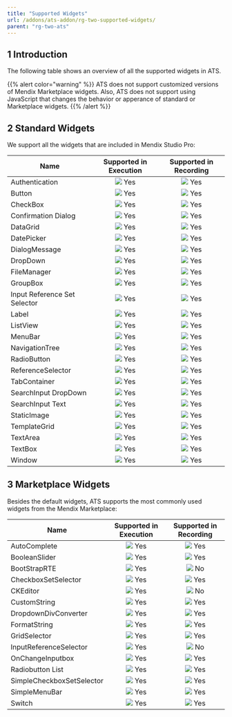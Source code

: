 ```yaml
---
title: "Supported Widgets"
url: /addons/ats-addon/rg-two-supported-widgets/
parent: "rg-two-ats"
---
```


## 1 Introduction

The following table shows an overview of all the supported widgets in ATS.

{{% alert color="warning" %}}
ATS does not support customized versions of Mendix Marketplace widgets. Also, ATS does not support using JavaScript that changes the behavior or apperance of standard or Marketplace widgets.
{{% /alert %}}

## 2 Standard Widgets

We support all the widgets that are included in Mendix Studio Pro:

| Name | Supported in Execution | Supported in Recording |
| ---- | :--------------------: | :--------------------: |
| Authentication | ![](/attachments/addons/ats-addon/rg-ats/rg-two-ats/rg-two-supported-widgets/green.png) Yes | ![](/attachments/addons/ats-addon/rg-ats/rg-two-ats/rg-two-supported-widgets/green.png) Yes |
| Button |![](/attachments/addons/ats-addon/rg-ats/rg-two-ats/rg-two-supported-widgets/green.png) Yes | ![](/attachments/addons/ats-addon/rg-ats/rg-two-ats/rg-two-supported-widgets/green.png) Yes |
| CheckBox | ![](/attachments/addons/ats-addon/rg-ats/rg-two-ats/rg-two-supported-widgets/green.png) Yes | ![](/attachments/addons/ats-addon/rg-ats/rg-two-ats/rg-two-supported-widgets/green.png) Yes |
| Confirmation Dialog | ![](/attachments/addons/ats-addon/rg-ats/rg-two-ats/rg-two-supported-widgets/green.png) Yes | ![](/attachments/addons/ats-addon/rg-ats/rg-two-ats/rg-two-supported-widgets/green.png) Yes |
| DataGrid | ![](/attachments/addons/ats-addon/rg-ats/rg-two-ats/rg-two-supported-widgets/green.png) Yes |  ![](/attachments/addons/ats-addon/rg-ats/rg-two-ats/rg-two-supported-widgets/green.png) Yes|
| DatePicker | ![](/attachments/addons/ats-addon/rg-ats/rg-two-ats/rg-two-supported-widgets/green.png) Yes | ![](/attachments/addons/ats-addon/rg-ats/rg-two-ats/rg-two-supported-widgets/green.png) Yes |
| DialogMessage | ![](/attachments/addons/ats-addon/rg-ats/rg-two-ats/rg-two-supported-widgets/green.png) Yes | ![](/attachments/addons/ats-addon/rg-ats/rg-two-ats/rg-two-supported-widgets/green.png) Yes |
| DropDown | ![](/attachments/addons/ats-addon/rg-ats/rg-two-ats/rg-two-supported-widgets/green.png) Yes | ![](/attachments/addons/ats-addon/rg-ats/rg-two-ats/rg-two-supported-widgets/green.png) Yes |
| FileManager | ![](/attachments/addons/ats-addon/rg-ats/rg-two-ats/rg-two-supported-widgets/green.png) Yes | ![](/attachments/addons/ats-addon/rg-ats/rg-two-ats/rg-two-supported-widgets/green.png) Yes |
| GroupBox | ![](/attachments/addons/ats-addon/rg-ats/rg-two-ats/rg-two-supported-widgets/green.png) Yes | ![](/attachments/addons/ats-addon/rg-ats/rg-two-ats/rg-two-supported-widgets/green.png) Yes |
| Input Reference Set Selector | ![](/attachments/addons/ats-addon/rg-ats/rg-two-ats/rg-two-supported-widgets/green.png) Yes | ![](/attachments/addons/ats-addon/rg-ats/rg-two-ats/rg-two-supported-widgets/green.png) Yes |
| Label | ![](/attachments/addons/ats-addon/rg-ats/rg-two-ats/rg-two-supported-widgets/green.png) Yes | ![](/attachments/addons/ats-addon/rg-ats/rg-two-ats/rg-two-supported-widgets/green.png) Yes|
| ListView | ![](/attachments/addons/ats-addon/rg-ats/rg-two-ats/rg-two-supported-widgets/green.png) Yes | ![](/attachments/addons/ats-addon/rg-ats/rg-two-ats/rg-two-supported-widgets/green.png) Yes |
| MenuBar | ![](/attachments/addons/ats-addon/rg-ats/rg-two-ats/rg-two-supported-widgets/green.png) Yes | ![](/attachments/addons/ats-addon/rg-ats/rg-two-ats/rg-two-supported-widgets/green.png) Yes |
| NavigationTree | ![](/attachments/addons/ats-addon/rg-ats/rg-two-ats/rg-two-supported-widgets/green.png) Yes | ![](/attachments/addons/ats-addon/rg-ats/rg-two-ats/rg-two-supported-widgets/green.png) Yes |
| RadioButton | ![](/attachments/addons/ats-addon/rg-ats/rg-two-ats/rg-two-supported-widgets/green.png) Yes | ![](/attachments/addons/ats-addon/rg-ats/rg-two-ats/rg-two-supported-widgets/green.png) Yes |
| ReferenceSelector | ![](/attachments/addons/ats-addon/rg-ats/rg-two-ats/rg-two-supported-widgets/green.png) Yes | ![](/attachments/addons/ats-addon/rg-ats/rg-two-ats/rg-two-supported-widgets/green.png) Yes |
| TabContainer | ![](/attachments/addons/ats-addon/rg-ats/rg-two-ats/rg-two-supported-widgets/green.png) Yes | ![](/attachments/addons/ats-addon/rg-ats/rg-two-ats/rg-two-supported-widgets/green.png) Yes |
| SearchInput DropDown | ![](/attachments/addons/ats-addon/rg-ats/rg-two-ats/rg-two-supported-widgets/green.png) Yes | ![](/attachments/addons/ats-addon/rg-ats/rg-two-ats/rg-two-supported-widgets/green.png) Yes |
| SearchInput Text | ![](/attachments/addons/ats-addon/rg-ats/rg-two-ats/rg-two-supported-widgets/green.png) Yes | ![](/attachments/addons/ats-addon/rg-ats/rg-two-ats/rg-two-supported-widgets/green.png) Yes |
| StaticImage | ![](/attachments/addons/ats-addon/rg-ats/rg-two-ats/rg-two-supported-widgets/green.png) Yes | ![](/attachments/addons/ats-addon/rg-ats/rg-two-ats/rg-two-supported-widgets/green.png) Yes |
| TemplateGrid | ![](/attachments/addons/ats-addon/rg-ats/rg-two-ats/rg-two-supported-widgets/green.png) Yes | ![](/attachments/addons/ats-addon/rg-ats/rg-two-ats/rg-two-supported-widgets/green.png) Yes |
| TextArea | ![](/attachments/addons/ats-addon/rg-ats/rg-two-ats/rg-two-supported-widgets/green.png) Yes | ![](/attachments/addons/ats-addon/rg-ats/rg-two-ats/rg-two-supported-widgets/green.png) Yes |
| TextBox | ![](/attachments/addons/ats-addon/rg-ats/rg-two-ats/rg-two-supported-widgets/green.png) Yes | ![](/attachments/addons/ats-addon/rg-ats/rg-two-ats/rg-two-supported-widgets/green.png) Yes |
| Window | ![](/attachments/addons/ats-addon/rg-ats/rg-two-ats/rg-two-supported-widgets/green.png) Yes | ![](/attachments/addons/ats-addon/rg-ats/rg-two-ats/rg-two-supported-widgets/green.png) Yes |

## 3 Marketplace Widgets

Besides the default widgets, ATS supports the most commonly used widgets from the Mendix Marketplace:

| Name | Supported in Execution | Supported in Recording |
| ---- | :--------------------: | :--------------------: |
| AutoComplete |  ![](/attachments/addons/ats-addon/rg-ats/rg-two-ats/rg-two-supported-widgets/green.png) Yes | ![](/attachments/addons/ats-addon/rg-ats/rg-two-ats/rg-two-supported-widgets/green.png) Yes|
| BooleanSlider |  ![](/attachments/addons/ats-addon/rg-ats/rg-two-ats/rg-two-supported-widgets/green.png) Yes | ![](/attachments/addons/ats-addon/rg-ats/rg-two-ats/rg-two-supported-widgets/green.png) Yes|
| BootStrapRTE | ![](/attachments/addons/ats-addon/rg-ats/rg-two-ats/rg-two-supported-widgets/green.png) Yes | ![](/attachments/addons/ats-addon/rg-ats/rg-two-ats/rg-two-supported-widgets/red.png) No |
| CheckboxSetSelector | ![](/attachments/addons/ats-addon/rg-ats/rg-two-ats/rg-two-supported-widgets/green.png) Yes | ![](/attachments/addons/ats-addon/rg-ats/rg-two-ats/rg-two-supported-widgets/green.png) Yes |
| CKEditor | ![](/attachments/addons/ats-addon/rg-ats/rg-two-ats/rg-two-supported-widgets/green.png) Yes | ![](/attachments/addons/ats-addon/rg-ats/rg-two-ats/rg-two-supported-widgets/red.png) No |
| CustomString | ![](/attachments/addons/ats-addon/rg-ats/rg-two-ats/rg-two-supported-widgets/green.png) Yes | ![](/attachments/addons/ats-addon/rg-ats/rg-two-ats/rg-two-supported-widgets/green.png) Yes |
| DropdownDivConverter | ![](/attachments/addons/ats-addon/rg-ats/rg-two-ats/rg-two-supported-widgets/green.png) Yes | ![](/attachments/addons/ats-addon/rg-ats/rg-two-ats/rg-two-supported-widgets/green.png) Yes|
| FormatString | ![](/attachments/addons/ats-addon/rg-ats/rg-two-ats/rg-two-supported-widgets/green.png) Yes | ![](/attachments/addons/ats-addon/rg-ats/rg-two-ats/rg-two-supported-widgets/green.png) Yes |
| GridSelector | ![](/attachments/addons/ats-addon/rg-ats/rg-two-ats/rg-two-supported-widgets/green.png) Yes | ![](/attachments/addons/ats-addon/rg-ats/rg-two-ats/rg-two-supported-widgets/green.png) Yes |
| InputReferenceSelector | ![](/attachments/addons/ats-addon/rg-ats/rg-two-ats/rg-two-supported-widgets/green.png) Yes | ![](/attachments/addons/ats-addon/rg-ats/rg-two-ats/rg-two-supported-widgets/red.png) No |
| OnChangeInputbox | ![](/attachments/addons/ats-addon/rg-ats/rg-two-ats/rg-two-supported-widgets/green.png) Yes | ![](/attachments/addons/ats-addon/rg-ats/rg-two-ats/rg-two-supported-widgets/green.png) Yes |
| Radiobutton List | ![](/attachments/addons/ats-addon/rg-ats/rg-two-ats/rg-two-supported-widgets/green.png) Yes | ![](/attachments/addons/ats-addon/rg-ats/rg-two-ats/rg-two-supported-widgets/green.png) Yes |
| SimpleCheckboxSetSelector | ![](/attachments/addons/ats-addon/rg-ats/rg-two-ats/rg-two-supported-widgets/green.png) Yes | ![](/attachments/addons/ats-addon/rg-ats/rg-two-ats/rg-two-supported-widgets/green.png) Yes |
| SimpleMenuBar | ![](/attachments/addons/ats-addon/rg-ats/rg-two-ats/rg-two-supported-widgets/green.png) Yes | ![](/attachments/addons/ats-addon/rg-ats/rg-two-ats/rg-two-supported-widgets/green.png) Yes |
| Switch | ![](/attachments/addons/ats-addon/rg-ats/rg-two-ats/rg-two-supported-widgets/green.png) Yes | ![](/attachments/addons/ats-addon/rg-ats/rg-two-ats/rg-two-supported-widgets/green.png) Yes |
